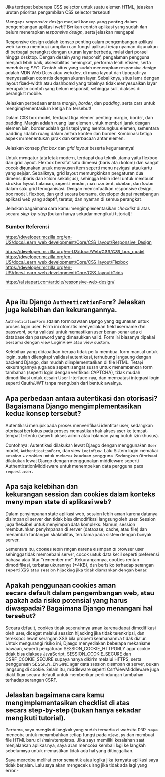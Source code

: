 Jika terdapat beberapa CSS selector untuk suatu elemen HTML, jelaskan urutan prioritas pengambilan CSS selector tersebut!


Mengapa *responsive design* menjadi konsep yang penting dalam pengembangan aplikasi *web*? Berikan contoh aplikasi yang sudah dan belum menerapkan *responsive design*, serta jelaskan mengapa!

Responsive design adalah konsep penting dalam pengembangan aplikasi web karena membuat tampilan dan fungsi aplikasi tetap nyaman digunakan di berbagai perangkat dengan ukuran layar berbeda, mulai dari ponsel hingga desktop. Dengan desain yang responsif, pengalaman pengguna menjadi lebih baik, aksesibilitas meningkat, performa lebih efisien, serta mendukung SEO. Contoh situs yang sudah menerapkan responsive design adalah MDN Web Docs atau web.dev, di mana layout dan tipografinya menyesuaikan otomatis dengan ukuran layar. Sebaliknya, situs lama dengan layout fixed-width atau dashboard yang tabelnya tidak menyesuaikan layar merupakan contoh yang belum responsif, sehingga sulit diakses di perangkat mobile.


Jelaskan perbedaan antara *margin*, *border*, dan *padding*, serta cara untuk mengimplementasikan ketiga hal tersebut!

Dalam CSS box model, terdapat tiga elemen penting: margin, border, dan padding. Margin adalah ruang luar elemen untuk memberi jarak dengan elemen lain, border adalah garis tepi yang membungkus elemen, sementara padding adalah ruang dalam antara konten dan border. Kombinasi ketiga aspek ini menentukan jarak dan keterbacaan antar elemen.



Jelaskan konsep *flex box* dan *grid layout* beserta kegunaannya!

Untuk mengatur tata letak modern, terdapat dua teknik utama yaitu flexbox dan grid layout. Flexbox bersifat satu dimensi (baris atau kolom) dan sangat cocok digunakan untuk menyusun item seperti menu navigasi atau kartu yang sejajar. Sebaliknya, grid layout memungkinkan pengaturan dua dimensi (baris dan kolom sekaligus), sehingga lebih ideal untuk membuat struktur layout halaman, seperti header, main content, sidebar, dan footer dalam satu grid terorganisasi. Dengan memanfaatkan responsive design, box model, flexbox, dan grid secara bersama, developer dapat membangun aplikasi web yang adaptif, teratur, dan nyaman di semua perangkat.


Jelaskan bagaimana cara kamu mengimplementasikan *checklist* di atas secara *step-by-step* (bukan hanya sekadar mengikuti tutorial)!





### Sumber Referensi
https://developer.mozilla.org/en-US/docs/Learn_web_development/Core/CSS_layout/Responsive_Design

https://developer.mozilla.org/en-US/docs/Web/CSS/CSS_box_model
https://developer.mozilla.org/en-US/docs/Learn_web_development/Core/CSS_layout/Flexbox
https://developer.mozilla.org/en-US/docs/Learn_web_development/Core/CSS_layout/Grids

https://alistapart.com/article/responsive-web-design/



---









## Apa itu Django `AuthenticationForm`? Jelaskan juga kelebihan dan kekurangannya.
`AuthenticationForm` adalah form bawaan Django yang digunakan untuk proses login user. Form ini otomatis menyediakan field username dan password, serta validasi untuk memastikan user benar-benar ada di database dan password yang dimasukkan valid. Form ini biasanya dipakai bersama dengan view LoginView atau view custom.

Kelebihan yang didapatkan berupa tidak perlu membuat form manual untuk login, sudah dilengkapi validasi autentikasi, terhubung langsung dengan backend Django, dan mudah diimplementasikan di file HTML. Tetapi kekurangannya juga ada seperti sangat susah untuk menambahkan form tambahan (seperti login dengan verifikasi CAPTCHA), tidak mudah dimodifikasi untuk desain User Interface-nya, dan membatasi integrasi login seperti Oauth/JWT tanpa mengubah dari bentuk awalnya.

## Apa perbedaan antara autentikasi dan otorisasi? Bagaiamana Django mengimplementasikan kedua konsep tersebut?
Autentikasi merujuk pada proses menverifikasi identitas user, sedangkan otorisasi berfokus pada proses memastikan hak akses user ke tempat-tempat tertentu (seperti akses admin atau halaman yang butuh izin khusus).

Contohnya: 
Autentikasi dilakukan lewat Django dengan menggunakan `User` model, `AuthenticationForm`, dan view `LoginView`. Lalu Sistem login memakai session + cookies untuk melacak keadaan pengguna. Sedangkan Otorisasi dilakukan lewat Django dengan menggunakan middleware seperti AuthenticationMiddleware untuk menempelkan data pengguna pada `request.user`. 


## Apa saja kelebihan dan kekurangan session dan cookies dalam konteks menyimpan state di aplikasi web?
Dalam penyimpanan state aplikasi web, session lebih aman karena datanya disimpan di server dan tidak bisa dimodifikasi langsung oleh user. Session juga fleksibel untuk menyimpan data kompleks. Namun, session membutuhkan penyimpanan di server (database, cache, atau file) dan menambah tantangan skalabilitas, terutama pada sistem dengan banyak server.

Sementara itu, cookies lebih ringan karena disimpan di browser user sehingga tidak membebani server, cocok untuk data kecil seperti preferensi bahasa atau fitur "remember me". Kekurangannya, cookies rentan dimodifikasi, terbatas ukurannya (±4KB), dan berisiko terhadap serangan seperti XSS atau session hijacking jika tidak diamankan dengan benar.


## Apakah penggunaan cookies aman secara default dalam pengembangan web, atau apakah ada risiko potensial yang harus diwaspadai? Bagaimana Django menangani hal tersebut?

Secara default, cookies tidak sepenuhnya aman karena dapat dimodifikasi oleh user, dicegat melalui session hijacking jika tidak terenkripsi, dan terekspos lewat serangan XSS bila properti keamanannya tidak diatur. Untuk mengurangi risiko ini, Django menyediakan beberapa mekanisme bawaan, seperti pengaturan SESSION_COOKIE_HTTPONLY agar cookie tidak bisa diakses JavaScript, SESSION_COOKIE_SECURE dan CSRF_COOKIE_SECURE supaya hanya dikirim melalui HTTPS, serta penggunaan SESSION_ENGINE agar data session disimpan di server, bukan langsung di cookie. Selain itu, middleware seperti CsrfViewMiddleware juga diaktifkan secara default untuk memberikan perlindungan tambahan terhadap serangan CSRF.

## Jelaskan bagaimana cara kamu mengimplementasikan checklist di atas secara step-by-step (bukan hanya sekadar mengikuti tutorial).

Pertama, saya mengikuti langkah yang sudah tersedia di website PBP. saya mencoba untuk menambahkan setiap fungsi pada `views.py` dan membuat file HTML baru di /main/templates.
Jika saya memiliki kesalahan saat menjalankan aplikasinya, saya akan mencoba kembali lagi ke langkah sebelumnya untuk memastikan tidak ada hal yang ditinggalkan.

Saya mencoba melihat error semantik atau logika jika ternyata aplikasi saya tidak berjalan. Lalu saya akan mengecek ulang jika tidak ada lagi yang error.-
